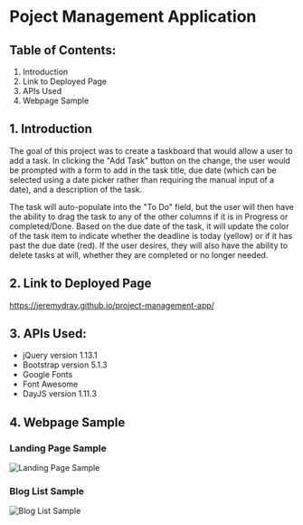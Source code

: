 # Poject Management Application

## **Table of Contents:**
1. Introduction
2. Link to Deployed Page
3. APIs Used
4. Webpage Sample

## **1.    Introduction**

The goal of this project was to create a taskboard that would allow a user to add a task. In clicking the "Add Task"  button on the change, the user would be prompted with a form to add in the task title, due date (which can be selected using a date picker rather than requiring the manual input of a date), and a description of the task. 

The task will auto-populate into the "To Do" field, but the user will then have the ability to drag the task to any of the other columns if it is in Progress or completed/Done. Based on the due date of the task, it will update the color of the task item to indicate whether the deadline is today (yellow) or if it has past the due date (red). If the user desires, they will also have the ability to delete tasks at will, whether they are completed or no longer needed.

## **2.   Link to Deployed Page**

https://jeremydray.github.io/project-management-app/

## **3. APIs Used:**

* jQuery version 1.13.1
* Bootstrap version 5.1.3
* Google Fonts
* Font Awesome
* DayJS version 1.11.3

## **4. Webpage Sample**
### Landing Page Sample
![Landing Page Sample]()<br>
### Blog List Sample
![Blog List Sample]()<br> 
